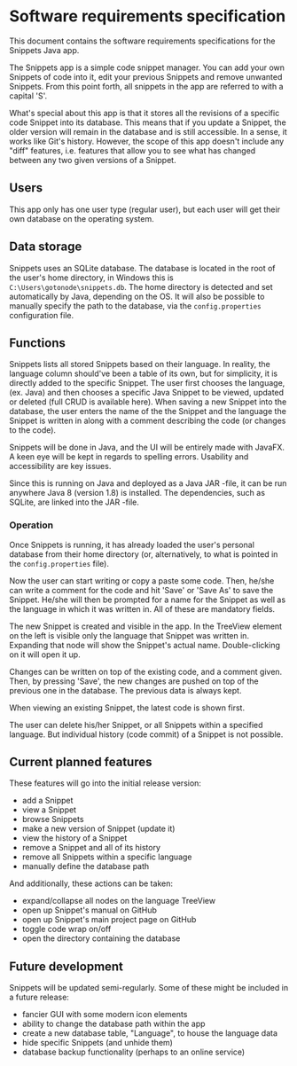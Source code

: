 # Software requirements specification

This document contains the software requirements specifications for the Snippets Java app.

The Snippets app is a simple code snippet manager. You can add your own Snippets of code into it, edit your previous Snippets and remove unwanted Snippets. From this point forth, all snippets in the app are referred to with a capital 'S'.

What's special about this app is that it stores all the revisions of a specific code Snippet into its database. This means that if you update a Snippet, the older version will remain in the database and is still accessible. In a sense, it works like Git's history. However, the scope of this app doesn't include any "diff" features, i.e. features that allow you to see what has changed between any two given versions of a Snippet.

## Users

This app only has one user type (regular user), but each user will get their own database on the operating system.

## Data storage

Snippets uses an SQLite database. The database is located in the root of the user's home directory, in Windows this is `C:\Users\gotonode\snippets.db`. The home directory is detected and set automatically by Java, depending on the OS. It will also be possible to manually specify the path to the database, via the `config.properties` configuration file.

## Functions

Snippets lists all stored Snippets based on their language. In reality, the language column should've been a table of its own, but for simplicity, it is directly added to the specific Snippet. The user first chooses the language, (ex. Java) and then chooses a specific Java Snippet to be viewed, updated or deleted (full CRUD is available here). When saving a new Snippet into the database, the user enters the name of the the Snippet and the language the Snippet is written in along with a comment describing the code (or changes to the code).

Snippets will be done in Java, and the UI will be entirely made with JavaFX. A keen eye will be kept in regards to spelling errors. Usability and accessibility are key issues.

Since this is running on Java and deployed as a Java JAR -file, it can be run anywhere Java 8 (version 1.8) is installed. The dependencies, such as SQLite, are linked into the JAR -file.

### Operation

Once Snippets is running, it has already loaded the user's personal database from their home directory (or, alternatively, to what is pointed in the `config.properties` file).

Now the user can start writing or copy a paste some code. Then, he/she can write a comment for the code and hit 'Save' or 'Save As' to save the Snippet. He/she will then be prompted for a name for the Snippet as well as the language in which it was written in. All of these are mandatory fields.

The new Snippet is created and visible in the app. In the TreeView element on the left is visible only the language that Snippet was written in. Expanding that node will show the Snippet's actual name. Double-clicking on it will open it up.

Changes can be written on top of the existing code, and a comment given. Then, by pressing 'Save', the new changes are pushed on top of the previous one in the database. The previous data is always kept.

When viewing an existing Snippet, the latest code is shown first.

The user can delete his/her Snippet, or all Snippets within a specified language. But individual history (code commit) of a Snippet is not possible.

## Current planned features

These features will go into the initial release version:

- add a Snippet
- view a Snippet
- browse Snippets
- make a new version of Snippet (update it)
- view the history of a Snippet
- remove a Snippet and all of its history
- remove all Snippets within a specific language
- manually define the database path

And additionally, these actions can be taken:

- expand/collapse all nodes on the language TreeView
- open up Snippet's manual on GitHub
- open up Snippet's main project page on GitHub
- toggle code wrap on/off
- open the directory containing the database

## Future development

Snippets will be updated semi-regularly. Some of these might be included in a future release:

- fancier GUI with some modern icon elements
- ability to change the database path within the app
- create a new database table, "Language", to house the language data
- hide specific Snippets (and unhide them)
- database backup functionality (perhaps to an online service)